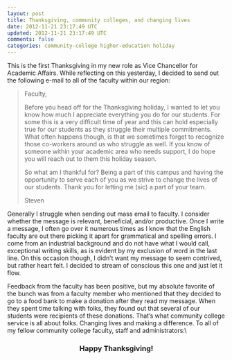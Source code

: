 ```yaml
---           
layout: post
title: Thanksgiving, community colleges, and changing lives
date: 2012-11-21 23:17:49 UTC
updated: 2012-11-21 23:17:49 UTC
comments: false
categories: community-college higher-education holiday
---
```


This is the first Thanksgiving in my new role as Vice Chancellor for
Academic Affairs. While reflecting on this yesterday, I decided to send
out the following e-mail to all of the faculty within our region:

<!--more-->
> Faculty,
> 
> Before you head off for the Thanksgiving holiday, I wanted to let you
> know how much I appreciate everything you do for our students. For
> some this is a very difficult time of year and this can hold
> especially true for our students as they struggle their multiple
> commitments. What often happens though, is that we sometimes forget to
> recognize those co-workers around us who struggle as well. If you know
> of someone within your academic area who needs support, I do hope you
> will reach out to them this holiday season.
> 
> So what am I thankful for? Being a part of this campus and having the
> opportunity to serve each of you as we strive to change the lives of
> our students. Thank you for letting me (sic) a part of your team.
> 
> Steven

Generally I struggle when sending out mass email to faculty. I consider
whether the message is relevant, beneficial, and/or productive. Once I
write a message, I often go over it numerous times as I know that the
English faculty are out there picking it apart for grammatical and
spelling errors. I come from an industrial background and do not have
what I would call, exceptional writing skills, as is evident by my
exclusion of word in the last line. On this occasion though, I didn’t
want my message to seem contrived, but rather heart felt. I decided to
stream of conscious this one and just let it flow.

Feedback from the faculty has been positive, but my absolute favorite of
the bunch was from a faculty member who mentioned that they decided to
go to a food bank to make a donation after they read my message. When
they spent time talking with folks, they found out that several of our
students were recipients of these donations. That’s what community
college service is all about folks. Changing lives and making a
difference. To all of my fellow community college faculty, staff and
administrators:\
<div style="text-align: center;">
<h3>Happy
Thanksgiving!</h3></span>
</div>